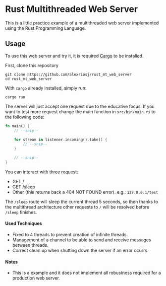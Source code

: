 # Rust Multithreaded Web Server

This is a little practice example of a multithreaded web server implemented using the Rust Programming Language.

## Usage
To use this web server and try it, it is required [Cargo](https://doc.rust-lang.org/stable/cargo/) to be installed.

First, clone this repository
```
git clone https://github.com/alexriosj/rust_mt_web_server
cd rust_mt_web_server
```

With `cargo` already installed, simply run:
```
cargo run
```

The server will just accept one request due to the educative focus.
If you want to test more request change the main function in `src/bin/main.rs` to the following code:

```Rust
fn main() {
    // --snip--

    for stream in listener.incoming().take() {
        // --snip--
    }

    // --snip--
}
```

You can interact with three request:
* GET /
* GET /sleep
* Other (this returns back a 404 NOT FOUND error). e.g.: `127.0.0.1/test`

The `/sleep` route will sleep the current thread 5 seconds, so then thanks to the multithread architecture other requests to `/` will be resolved before `/sleep` finishes.

#### Used Techniques
* Fixed to 4 threads to prevent creation of infinite threads.
* Management of a channel to be able to send and receive messages between threads.
* Correct clean up when shutting down the server if an error ocurrs.

#### Notes
* This is a example and it does not implement all robustness required for a production web server.